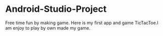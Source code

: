# Android-Studio-Project
Free time fun by making game. Here is my first app and game TicTacToe.I am enjoy to play by own made my game.
